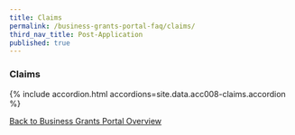 ```yaml
---
title: Claims
permalink: /business-grants-portal-faq/claims/
third_nav_title: Post-Application
published: true
---
```


### Claims

{% include accordion.html accordions=site.data.acc008-claims.accordion %}

[Back to Business Grants Portal Overview](/business-grants-portal/)